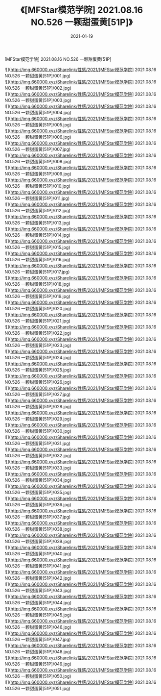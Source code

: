 ﻿---
layout: post
title:  《[MFStar模范学院] 2021.08.16 NO.526 一颗甜蛋黄[51P]》
date:   2021-01-19
img: http://img.660000.xyz/Sharelink/性感/2021/[MFStar模范学院] 2021.08.16 NO.526 一颗甜蛋黄[51P]/000.jpg
categories: [美女, 清纯, 唯美]
---

[MFStar模范学院] 2021.08.16 NO.526 一颗甜蛋黄[51P]

  ![](http://img.660000.xyz/Sharelink/性感/2021/[MFStar模范学院] 2021.08.16 NO.526 一颗甜蛋黄[51P]/001.jpg) <br> ![](http://img.660000.xyz/Sharelink/性感/2021/[MFStar模范学院] 2021.08.16 NO.526 一颗甜蛋黄[51P]/002.jpg) <br> ![](http://img.660000.xyz/Sharelink/性感/2021/[MFStar模范学院] 2021.08.16 NO.526 一颗甜蛋黄[51P]/003.jpg) <br> ![](http://img.660000.xyz/Sharelink/性感/2021/[MFStar模范学院] 2021.08.16 NO.526 一颗甜蛋黄[51P]/004.jpg) <br> ![](http://img.660000.xyz/Sharelink/性感/2021/[MFStar模范学院] 2021.08.16 NO.526 一颗甜蛋黄[51P]/005.jpg) <br> ![](http://img.660000.xyz/Sharelink/性感/2021/[MFStar模范学院] 2021.08.16 NO.526 一颗甜蛋黄[51P]/006.jpg) <br> ![](http://img.660000.xyz/Sharelink/性感/2021/[MFStar模范学院] 2021.08.16 NO.526 一颗甜蛋黄[51P]/007.jpg) <br> ![](http://img.660000.xyz/Sharelink/性感/2021/[MFStar模范学院] 2021.08.16 NO.526 一颗甜蛋黄[51P]/008.jpg) <br> ![](http://img.660000.xyz/Sharelink/性感/2021/[MFStar模范学院] 2021.08.16 NO.526 一颗甜蛋黄[51P]/009.jpg) <br> ![](http://img.660000.xyz/Sharelink/性感/2021/[MFStar模范学院] 2021.08.16 NO.526 一颗甜蛋黄[51P]/010.jpg) <br> ![](http://img.660000.xyz/Sharelink/性感/2021/[MFStar模范学院] 2021.08.16 NO.526 一颗甜蛋黄[51P]/011.jpg) <br> ![](http://img.660000.xyz/Sharelink/性感/2021/[MFStar模范学院] 2021.08.16 NO.526 一颗甜蛋黄[51P]/012.jpg) <br> ![](http://img.660000.xyz/Sharelink/性感/2021/[MFStar模范学院] 2021.08.16 NO.526 一颗甜蛋黄[51P]/013.jpg) <br> ![](http://img.660000.xyz/Sharelink/性感/2021/[MFStar模范学院] 2021.08.16 NO.526 一颗甜蛋黄[51P]/014.jpg) <br> ![](http://img.660000.xyz/Sharelink/性感/2021/[MFStar模范学院] 2021.08.16 NO.526 一颗甜蛋黄[51P]/015.jpg) <br> ![](http://img.660000.xyz/Sharelink/性感/2021/[MFStar模范学院] 2021.08.16 NO.526 一颗甜蛋黄[51P]/016.jpg) <br> ![](http://img.660000.xyz/Sharelink/性感/2021/[MFStar模范学院] 2021.08.16 NO.526 一颗甜蛋黄[51P]/017.jpg) <br> ![](http://img.660000.xyz/Sharelink/性感/2021/[MFStar模范学院] 2021.08.16 NO.526 一颗甜蛋黄[51P]/018.jpg) <br> ![](http://img.660000.xyz/Sharelink/性感/2021/[MFStar模范学院] 2021.08.16 NO.526 一颗甜蛋黄[51P]/019.jpg) <br> ![](http://img.660000.xyz/Sharelink/性感/2021/[MFStar模范学院] 2021.08.16 NO.526 一颗甜蛋黄[51P]/020.jpg) <br> ![](http://img.660000.xyz/Sharelink/性感/2021/[MFStar模范学院] 2021.08.16 NO.526 一颗甜蛋黄[51P]/021.jpg) <br> ![](http://img.660000.xyz/Sharelink/性感/2021/[MFStar模范学院] 2021.08.16 NO.526 一颗甜蛋黄[51P]/022.jpg) <br> ![](http://img.660000.xyz/Sharelink/性感/2021/[MFStar模范学院] 2021.08.16 NO.526 一颗甜蛋黄[51P]/023.jpg) <br> ![](http://img.660000.xyz/Sharelink/性感/2021/[MFStar模范学院] 2021.08.16 NO.526 一颗甜蛋黄[51P]/024.jpg) <br> ![](http://img.660000.xyz/Sharelink/性感/2021/[MFStar模范学院] 2021.08.16 NO.526 一颗甜蛋黄[51P]/025.jpg) <br> ![](http://img.660000.xyz/Sharelink/性感/2021/[MFStar模范学院] 2021.08.16 NO.526 一颗甜蛋黄[51P]/026.jpg) <br> ![](http://img.660000.xyz/Sharelink/性感/2021/[MFStar模范学院] 2021.08.16 NO.526 一颗甜蛋黄[51P]/027.jpg) <br> ![](http://img.660000.xyz/Sharelink/性感/2021/[MFStar模范学院] 2021.08.16 NO.526 一颗甜蛋黄[51P]/028.jpg) <br> ![](http://img.660000.xyz/Sharelink/性感/2021/[MFStar模范学院] 2021.08.16 NO.526 一颗甜蛋黄[51P]/029.jpg) <br> ![](http://img.660000.xyz/Sharelink/性感/2021/[MFStar模范学院] 2021.08.16 NO.526 一颗甜蛋黄[51P]/030.jpg) <br> ![](http://img.660000.xyz/Sharelink/性感/2021/[MFStar模范学院] 2021.08.16 NO.526 一颗甜蛋黄[51P]/031.jpg) <br> ![](http://img.660000.xyz/Sharelink/性感/2021/[MFStar模范学院] 2021.08.16 NO.526 一颗甜蛋黄[51P]/032.jpg) <br> ![](http://img.660000.xyz/Sharelink/性感/2021/[MFStar模范学院] 2021.08.16 NO.526 一颗甜蛋黄[51P]/033.jpg) <br> ![](http://img.660000.xyz/Sharelink/性感/2021/[MFStar模范学院] 2021.08.16 NO.526 一颗甜蛋黄[51P]/034.jpg) <br> ![](http://img.660000.xyz/Sharelink/性感/2021/[MFStar模范学院] 2021.08.16 NO.526 一颗甜蛋黄[51P]/035.jpg) <br> ![](http://img.660000.xyz/Sharelink/性感/2021/[MFStar模范学院] 2021.08.16 NO.526 一颗甜蛋黄[51P]/036.jpg) <br> ![](http://img.660000.xyz/Sharelink/性感/2021/[MFStar模范学院] 2021.08.16 NO.526 一颗甜蛋黄[51P]/037.jpg) <br> ![](http://img.660000.xyz/Sharelink/性感/2021/[MFStar模范学院] 2021.08.16 NO.526 一颗甜蛋黄[51P]/038.jpg) <br> ![](http://img.660000.xyz/Sharelink/性感/2021/[MFStar模范学院] 2021.08.16 NO.526 一颗甜蛋黄[51P]/039.jpg) <br> ![](http://img.660000.xyz/Sharelink/性感/2021/[MFStar模范学院] 2021.08.16 NO.526 一颗甜蛋黄[51P]/040.jpg) <br> ![](http://img.660000.xyz/Sharelink/性感/2021/[MFStar模范学院] 2021.08.16 NO.526 一颗甜蛋黄[51P]/041.jpg) <br> ![](http://img.660000.xyz/Sharelink/性感/2021/[MFStar模范学院] 2021.08.16 NO.526 一颗甜蛋黄[51P]/042.jpg) <br> ![](http://img.660000.xyz/Sharelink/性感/2021/[MFStar模范学院] 2021.08.16 NO.526 一颗甜蛋黄[51P]/043.jpg) <br> ![](http://img.660000.xyz/Sharelink/性感/2021/[MFStar模范学院] 2021.08.16 NO.526 一颗甜蛋黄[51P]/044.jpg) <br> ![](http://img.660000.xyz/Sharelink/性感/2021/[MFStar模范学院] 2021.08.16 NO.526 一颗甜蛋黄[51P]/045.jpg) <br> ![](http://img.660000.xyz/Sharelink/性感/2021/[MFStar模范学院] 2021.08.16 NO.526 一颗甜蛋黄[51P]/046.jpg) <br> ![](http://img.660000.xyz/Sharelink/性感/2021/[MFStar模范学院] 2021.08.16 NO.526 一颗甜蛋黄[51P]/047.jpg) <br> ![](http://img.660000.xyz/Sharelink/性感/2021/[MFStar模范学院] 2021.08.16 NO.526 一颗甜蛋黄[51P]/048.jpg) <br> ![](http://img.660000.xyz/Sharelink/性感/2021/[MFStar模范学院] 2021.08.16 NO.526 一颗甜蛋黄[51P]/049.jpg) <br> ![](http://img.660000.xyz/Sharelink/性感/2021/[MFStar模范学院] 2021.08.16 NO.526 一颗甜蛋黄[51P]/050.jpg) <br> ![](http://img.660000.xyz/Sharelink/性感/2021/[MFStar模范学院] 2021.08.16 NO.526 一颗甜蛋黄[51P]/051.jpg) <br>